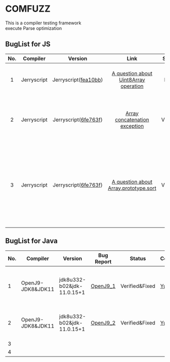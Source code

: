 # COMFUZZ

This is a compiler testing framework \
execute Parse optimization

## BugList for JS

| No. |  Compiler   |                                                          Version                                                           |                                                  Link                                                   |  Status  |                                   Contributor                                    |                                                                 Description                                                                 | module  |
|:---:|:-----------:|:--------------------------------------------------------------------------------------------------------------------------:|:-------------------------------------------------------------------------------------------------------:|:--------:|:--------------------------------------------------------------------------------:|:-------------------------------------------------------------------------------------------------------------------------------------------:|:-------:|
|  1  | Jerryscript | Jerryscript([fea10bb](https://github.com/jerryscript-project/jerryscript/commit/fea10bb7e3ac1f5e8c092d2e8b6c9e39256f56e3)) | [A question about Uint8Array operation](https://github.com/jerryscript-project/jerryscript/issues/5007) |  Fixed   |                       [Yi Wen](https://github.com/YiWen-y)                       |                                       jerryscript abnormally replace the first element of view with 0                                       | execute |
|  2  | Jerryscript | Jerryscript([6fe763f](https://github.com/jerryscript-project/jerryscript/commit/6fe763f1912c3ef82ec2ca31c40f186dde9c5a57)) |     [Array concatenation exception](https://github.com/jerryscript-project/jerryscript/issues/5026)     | Verified | [Yi Wen](https://github.com/YiWen-y) & [Fan Zhenye](https://github.com/AidPaike) |                                 about array literal handling which looks like it deleted all the vacancies                                  | execute |
|  3  | Jerryscript | Jerryscript([6fe763f](https://github.com/jerryscript-project/jerryscript/commit/6fe763f1912c3ef82ec2ca31c40f186dde9c5a57)) | [A question about Array.prototype.sort](https://github.com/jerryscript-project/jerryscript/issues/5025) | Verified | [Yi Wen](https://github.com/YiWen-y) & [Fan Zhenye](https://github.com/AidPaike) | The latest spec clarifies that NaN return value of the comparefn should be changed to +0.JerryScript hasn't implemented the latest spec yet | execute |

## BugList for Java

| No.  | Compiler          | Version                    | Bug Report                                                         | Status         | Contributor                               | Description                                                  | Affected Component|  Remarks  |
| ---- | ----------------- | -------------------------- | ------------------------------------------------------------ | -------------- | ----------------------------------------- | ------------------------------------------------------------ | ------ | -----------|
| 1    | OpenJ9-JDK8&JDK11 | jdk8u332-b02&jdk-11.0.15+1 | [OpenJ9_1](https://github.com/eclipse-openj9/openj9/issues/14872) | Verified&Fixed | [Yuan Wang](https://github.com/YuanWangC) | Checking is missing when giving the method System.loadLibrary an absolute path to the file. | jre    |
| 2    | OpenJ9-JDK8&JDK11 | jdk8u332-b02&jdk-11.0.15+1 | [OpenJ9_2](https://github.com/eclipse-openj9/openj9/issues/14873) | Verified&Fixed | [Yuan Wang](https://github.com/YuanWangC) | Wrong initialization to the cause of IllegalStateException in Throwable.initCause(). | jre    |
| 3    |                   |                            |                                                              |                |                                           |                                                              |        |
| 4    |                   |                            |                                                              |                |                                           |                                                              |        |